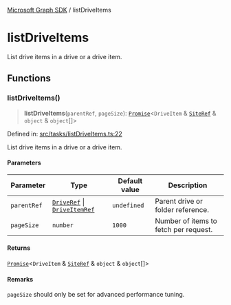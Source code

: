 [Microsoft Graph SDK](README.md) / listDriveItems

# listDriveItems

List drive items in a drive or a drive item.

## Functions

### listDriveItems()

> **listDriveItems**(`parentRef`, `pageSize`): [`Promise`](https://developer.mozilla.org/docs/Web/JavaScript/Reference/Global_Objects/Promise)\<`DriveItem` & [`SiteRef`](SiteRef.md#siteref) & `object` & `object`[]\>

Defined in: [src/tasks/listDriveItems.ts:22](https://github.com/Future-Secure-AI/microsoft-graph/blob/main/src/tasks/listDriveItems.ts#L22)

List drive items in a drive or a drive item.

#### Parameters

| Parameter | Type | Default value | Description |
| ------ | ------ | ------ | ------ |
| `parentRef` | [`DriveRef`](DriveRef.md#driveref) \| [`DriveItemRef`](DriveItemRef.md#driveitemref) | `undefined` | Parent drive or folder reference. |
| `pageSize` | `number` | `1000` | Number of items to fetch per request. |

#### Returns

[`Promise`](https://developer.mozilla.org/docs/Web/JavaScript/Reference/Global_Objects/Promise)\<`DriveItem` & [`SiteRef`](SiteRef.md#siteref) & `object` & `object`[]\>

#### Remarks

`pageSize` should only be set for advanced performance tuning.
